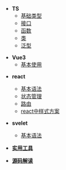* **TS**
  * [基础类型](learn_ts/基础类型)
  * [接口](learn_ts/接口)
  * [函数](learn_ts/函数)
  * [类](learn_ts/类)
  * [泛型](learn_ts/泛型)

<!-- * **GO语言**
  * [基本类型](learn_go/基本类型) -->
* **Vue3**
  * [基本使用](learn_vue3/guid.md)

<!-- * **Vite**
* **Vue3+ts** -->

<!-- * **golang**
  * [基本语法](learn_go/基本语法) -->

* **react**
  * [基本语法](learn_react/基本语法)
  * [状态管理](learn_react/redux)
  * [路由](learn_react/react-router)
  * [react中样式方案](learn_react/react中样式方案)

* **svelet**
  * [基本语法](learn_svelet/%E5%9F%BA%E7%A1%80%E8%AF%AD%E6%B3%95.md)

* [**实用工具**](work_note/tool)
* [**源码解读**](learn_vue3/源码解读.md)
